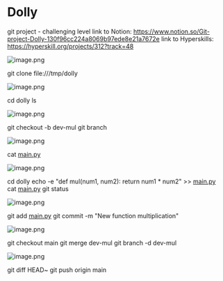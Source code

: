 # Dolly
git project - challenging level
link to Notion: https://www.notion.so/Git-project-Dolly-130f96cc224a8069b97ede8e21a7672e
link to Hyperskills: https://hyperskill.org/projects/312?track=48

![image.png](https://prod-files-secure.s3.us-west-2.amazonaws.com/c80fda68-3771-4473-9753-bfe0ad798de2/5142a646-a4fb-49ee-afc4-c0fc2a39105d/image.png)

git clone file:///tmp/dolly

![image.png](https://prod-files-secure.s3.us-west-2.amazonaws.com/c80fda68-3771-4473-9753-bfe0ad798de2/ae64eec1-41b0-4424-9fcf-ba611ce1da10/image.png)

cd dolly
ls

![image.png](https://prod-files-secure.s3.us-west-2.amazonaws.com/c80fda68-3771-4473-9753-bfe0ad798de2/2b85cfbb-9695-40a0-9383-3f08e3636ff1/image.png)

git checkout -b dev-mul
git branch

![image.png](https://prod-files-secure.s3.us-west-2.amazonaws.com/c80fda68-3771-4473-9753-bfe0ad798de2/6a0cd281-f316-43c4-8652-7d3aaddcf59d/image.png)

cat [main.py](http://main.py/)

![image.png](https://prod-files-secure.s3.us-west-2.amazonaws.com/c80fda68-3771-4473-9753-bfe0ad798de2/b8b1106f-d017-4bfd-948b-ddf70359bfb1/image.png)

cd dolly
echo -e "def mul(num1, num2):
return num1 * num2" >> [main.py](http://main.py/)
cat [main.py](http://main.py/)
git status

![image.png](https://prod-files-secure.s3.us-west-2.amazonaws.com/c80fda68-3771-4473-9753-bfe0ad798de2/4356c831-de9b-42ad-8ffa-2e0de0b27418/image.png)

git add [main.py](http://main.py/)
git commit -m "New function multiplication"

![image.png](https://prod-files-secure.s3.us-west-2.amazonaws.com/c80fda68-3771-4473-9753-bfe0ad798de2/b577c2bb-874e-4824-a8e6-a24fc1f07b04/image.png)

git checkout main
git merge dev-mul
git branch -d dev-mul

![image.png](https://prod-files-secure.s3.us-west-2.amazonaws.com/c80fda68-3771-4473-9753-bfe0ad798de2/89c91526-4772-4e56-bdee-5400149d2d53/image.png)

git diff HEAD~
git push origin main
